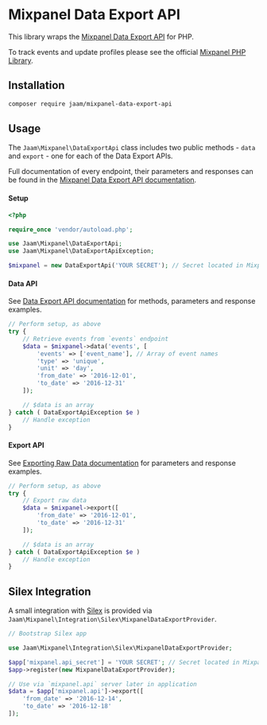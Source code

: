# Mixpanel Data Export API
This library wraps the [Mixpanel Data Export API](https://mixpanel.com/help/reference/data-export-api) for PHP.

To track events and update profiles please see the official [Mixpanel PHP Library](https://github.com/mixpanel/mixpanel-php).

## Installation
```bash
composer require jaam/mixpanel-data-export-api
```

## Usage
The `Jaam\Mixpanel\DataExportApi` class includes two public methods - `data` and `export` - one for each of the Data Export APIs.

Full documentation of every endpoint, their parameters and responses can be found in the [Mixpanel Data Export API documentation](https://mixpanel.com/help/reference/data-export-api).

#### Setup
```php
<?php

require_once 'vendor/autoload.php';

use Jaam\Mixpanel\DataExportApi;
use Jaam\Mixpanel\DataExportApiException;

$mixpanel = new DataExportApi('YOUR SECRET'); // Secret located in Mixpanel project settings
```

#### Data API
See [Data Export API documentation](https://mixpanel.com/help/reference/data-export-api) for methods, parameters and response examples.

```php
// Perform setup, as above
try {
    // Retrieve events from `events` endpoint
    $data = $mixpanel->data('events', [
        'events' => ['event_name'], // Array of event names
        'type' => 'unique',
        'unit' => 'day',
        'from_date' => '2016-12-01',
        'to_date' => '2016-12-31'
    ]);

    // $data is an array
} catch ( DataExportApiException $e )
    // Handle exception
}
```

#### Export API
See [Exporting Raw Data documentation](https://mixpanel.com/help/reference/exporting-raw-data) for parameters and response examples.

```php
// Perform setup, as above
try {
    // Export raw data
    $data = $mixpanel->export([
        'from_date' => '2016-12-01',
        'to_date' => '2016-12-31'
    ]);

    // $data is an array
} catch ( DataExportApiException $e )
    // Handle exception
}
```

## Silex Integration
A small integration with [Silex](http://silex.sensiolabs.org/) is provided via `Jaam\Mixpanel\Integration\Silex\MixpanelDataExportProvider`.

```php
// Bootstrap Silex app

use Jaam\Mixpanel\Integration\Silex\MixpanelDataExportProvider;

$app['mixpanel.api_secret'] = 'YOUR SECRET'; // Secret located in Mixpanel project settings
$app->register(new MixpanelDataExportProvider);

// Use via `mixpanel.api` server later in application
$data = $app['mixpanel.api']->export([
    'from_date' => '2016-12-14',
    'to_date' => '2016-12-18'
]);
```
